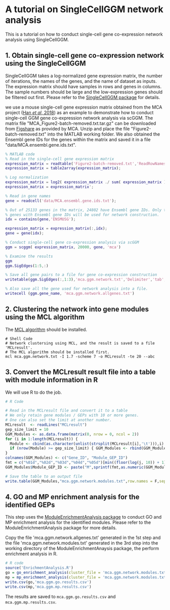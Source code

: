 # A tutorial on SingleCellGGM network analysis

This is a tutorial on how to conduct single-cell gene co-expression network analysis using SingleCellGGM.

## 1. Obtain single-cell gene co-expression network using the SingleCellGGM

SingleCellGGM takes a log-normalized gene expression matrix, the number of iterations, the names of the genes, and the name of dataset as inputs. The expression matrix should have samples in rows and genes in columns. The sample numbers should be large and the low-expression genes should be filtered out first. Please refer to the [SingleCellGGM package](https://github.com/MaShisongLab/SingleCellGGM) for details.

we use a mouse single-cell gene expression matrix obtained from the MCA project ([Han *et al*, 2018](#References)) as an example to demonstrate how to conduct single-cell GGM gene co-expression network analysis via scGGM. The matrix file "MCA_Figure2-batch-removed.txt.tar.gz" can be downloaded from [Figshare](https://figshare.com/ndownloader/files/10351110?private_link=865e694ad06d5857db4b) as provided by MCA. Unzip and place the file "Figure2-batch-removed.txt" into the MATLAB working folder. We also obtained the Ensembl gene IDs for the genes within the matrix and saved it in a file "data/MCA.ensembl.gene.ids.txt". 

```matlab
% MATLAB code
% Read in the single-cell gene expression matrix
expression_matrix = readtable('Figure2-batch-removed.txt','ReadRowNames',true);
expression_matrix = table2array(expression_matrix);

% Log normalization
expression_matrix = log2( expression_matrix ./ sum( expression_matrix ) * 10000 + 1 );
expression_matrix = expression_matrix';

% Read in gene names
gene = readcell('data/MCA.ensembl.gene.ids.txt');

% Out of 25133 genes in the matrix, 24802 have Ensembl gene IDs. Only the 
% genes with Ensembl gene IDs will be used for network construction.
idx = contains(gene,'ENSMUSG');

expression_matrix = expression_matrix(:,idx);
gene = gene(idx);

% Conduct single-cell gene co-expression analysis via scGGM
ggm = scggm( expression_matrix, 20000, gene, 'mca')

% Examine the results
ggm
ggm.SigEdges(1:5,:)

% Save all gene pairs to a file for gene co-expression construction
writetable(ggm.SigEdges(:,1:3),'mca.ggm.network.txt','Delimiter','tab','WriteVariableNames',FALSE)

% Also save all the gene used for network analysis into a file.
writecell (ggm.gene_name, 'mca.ggm.network.allgenes.txt')
```
## 2. Clustering the network into gene modules using the MCL algorithm 

The [MCL algorithm](https://www.micans.org/mcl/) should be installed.

```shell
# Shell Code
# Network clustersing using MCL, and the result is saved to a file 'MCLresult'. 
# The MCL algorithm should be installed first.
mcl mca.ggm.network.txt -I 1.7 -scheme 7 -o MCLresult -te 20 --abc
```

## 3. Convert the MCLresult result file into a table with module information in R

We will use R to do the job.

```R
# R Code

# Read in the MCLresult file and convert it to a table
# We only retain gene modules / GEPs with 10 or more genes.
# One can also set the limit at another number.
MCLresult  <- readLines("MCLresult")
gep_size_limit = 10
GGM_Modules <- as.data.frame(matrix(0, nrow = 0, ncol = 2))
for (i in 1:length(MCLresult)) {
  Module <- cbind(as.character(unlist(strsplit(MCLresult[i],'\t'))),i)
  if (nrow(Module) >= gep_size_limit) { GGM_Modules <- rbind(GGM_Modules,Module); j = i }
}
colnames(GGM_Modules) <- c("Gene_ID", "Module_GEP_ID") 
fmt = c("%01d","%02d","%03d","%04d","%05d")[min((floor(log(j, 10)) + 1), 5)]
GGM_Modules$Module_GEP_ID <- paste("M",sprintf(fmt,as.numeric(GGM_Modules$Module_GEP_ID)), sep = "")

# Save the table to an output file
write.table(GGM_Modules,"mca.ggm.network.modules.txt",row.names = F,sep="\t",quote=F)
```

## 4. GO and MP enrichment analysis for the identified GEPs

This step uses the [ModuleEnrichmentAnalysis package](https://github.com/MaShisongLab/EnrichmentAnalysis_test) to conduct GO and MP enrichment analysis for the identified modules. Please refer to the ModuleEnrichmentAnalysis package for more details.

Copy the file 'mca.ggm.network.allgenes.txt' generated in the 1st step and the file 'mca.ggm.network.modules.txt' generated in the 3rd step into the working directory of the ModuleEnrichmentAnaysis package, the perform enrichment analysis in R.

```R
# R code
source('EnrichmentAnalysis.R')
go = go_enrichment_analysis(cluster_file = 'mca.ggm.network.modules.txt', bk_gene_file = 'mca.ggm.network.allgenes.txt')
mp = mp_enrichment_analysis(cluster_file = 'mca.ggm.network.modules.txt', bk_gene_file = 'mca.ggm.network.allgenes.txt')
write.csv(go,'mca.ggm.go.results.csv')
write.csv(mp,'mca.ggm.mp.results.csv')
```
The results are saved to `mca.ggm.go.results.csv` and `mca.ggm.mp.results.csv`.


